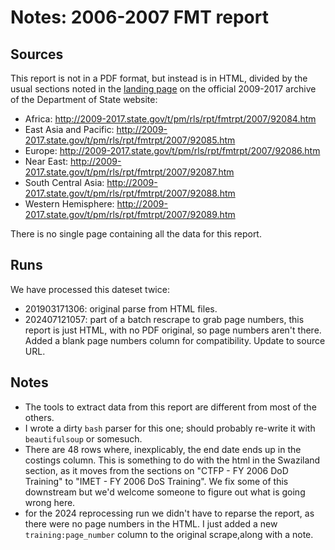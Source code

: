 # Notes: 2006-2007 FMT report

## Sources

This report is not in a PDF format, but instead is in HTML, divided by the usual sections noted in the [landing page](https://2009-2017.state.gov/t/pm/rls/rpt/fmtrpt/2007/index.htm) on the official 2009-2017 archive of the Department of State website:

 * Africa: http://2009-2017.state.gov/t/pm/rls/rpt/fmtrpt/2007/92084.htm
 * East Asia and Pacific: http://2009-2017.state.gov/t/pm/rls/rpt/fmtrpt/2007/92085.htm
 * Europe: http://2009-2017.state.gov/t/pm/rls/rpt/fmtrpt/2007/92086.htm
 * Near East: http://2009-2017.state.gov/t/pm/rls/rpt/fmtrpt/2007/92087.htm
 * South Central Asia: http://2009-2017.state.gov/t/pm/rls/rpt/fmtrpt/2007/92088.htm
 * Western Hemisphere: http://2009-2017.state.gov/t/pm/rls/rpt/fmtrpt/2007/92089.htm

There is no single page containing all the data for this report.

## Runs

We have processed this dateset twice:

 - 201903171306: original parse from HTML files.
 - 202407121057: part of a batch rescrape to grab page numbers, this report is just HTML, with no PDF original, so page numbers aren't there. Added a blank page numbers column for compatibility. Update to source URL.

## Notes

- The tools to extract data from this report are different from most of the others.
- I wrote a dirty `bash` parser for this one; should probably re-write it with `beautifulsoup` or somesuch.
- There are 48 rows where, inexplicably, the end date ends up in the costings column. This is something to do with the html in the Swaziland section, as it moves from the sections on "CTFP - FY 2006 DoD Training" to  "IMET - FY 2006 DoS Training". We fix some of this downstream but we'd welcome someone to figure out what is going wrong here.
- for the 2024 reprocessing run we didn't have to reparse the report, as there were no page numbers in the HTML. I just added a new `training:page_number` column to the original scrape,along with a note.

